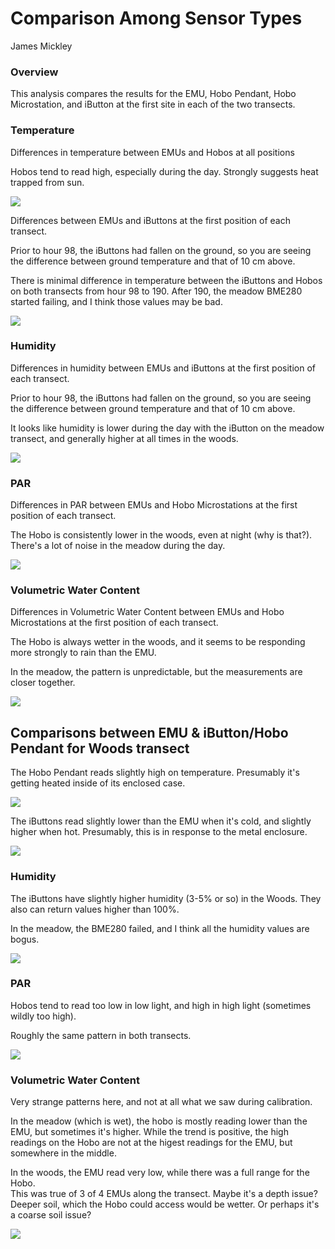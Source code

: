 # Comparison Among Sensor Types
James Mickley  





### Overview

This analysis compares the results for the EMU, Hobo Pendant, Hobo Microstation, and iButton at the first site in each of the two transects.  







### Temperature

Differences in temperature between EMUs and Hobos at all positions

Hobos tend to read high, especially during the day.  Strongly suggests heat trapped from sun.

![](Sensor-Comparison_files/figure-html/Temp_Diff_Hobo-1.png)<!-- -->

Differences between EMUs and iButtons at the first position of each transect.

Prior to hour 98, the iButtons had fallen on the ground, so you are seeing the difference between ground temperature and that of 10 cm above.

There is minimal difference in temperature between the iButtons and Hobos on both transects from hour 98 to 190.  After 190, the meadow BME280 started failing, and I think those values may be bad.  

![](Sensor-Comparison_files/figure-html/Temp_Diff_iButton-1.png)<!-- -->


### Humidity

Differences in humidity between EMUs and iButtons at the first position of each transect.

Prior to hour 98, the iButtons had fallen on the ground, so you are seeing the difference between ground temperature and that of 10 cm above.

It looks like humidity is lower during the day with the iButton on the meadow transect, and generally higher at all times in the woods.


![](Sensor-Comparison_files/figure-html/Humid_Diff-1.png)<!-- -->


### PAR

Differences in PAR between EMUs and Hobo Microstations at the first position of each transect.

The Hobo is consistently lower in the woods, even at night (why is that?). There's a lot of noise in the meadow during the day.



![](Sensor-Comparison_files/figure-html/PAR_Diff-1.png)<!-- -->




### Volumetric Water Content

Differences in Volumetric Water Content between EMUs and Hobo Microstations at the first position of each transect.

The Hobo is always wetter in the woods, and it seems to be responding more strongly to rain than the EMU.

In the meadow, the pattern is unpredictable, but the measurements are closer together.

![](Sensor-Comparison_files/figure-html/VWC_Diff-1.png)<!-- -->

## Comparisons between EMU & iButton/Hobo Pendant for Woods transect

The Hobo Pendant reads slightly high on temperature.  Presumably it's getting heated inside of its enclosed case.


![](Sensor-Comparison_files/figure-html/Temp_Comp_Hobo-1.png)<!-- -->

The iButtons read slightly lower than the EMU when it's cold, and slightly higher when hot.  Presumably, this is in response to the metal enclosure.

![](Sensor-Comparison_files/figure-html/Temp_Comp_iButton-1.png)<!-- -->

### Humidity

The iButtons have slightly higher humidity (3-5% or so) in the Woods.  They also can return values higher than 100%.  

In the meadow, the BME280 failed, and I think all the humidity values are bogus.

![](Sensor-Comparison_files/figure-html/Humid_Comp-1.png)<!-- -->


### PAR

Hobos tend to read too low in low light, and high in high light (sometimes wildly too high).

Roughly the same pattern in both transects.


![](Sensor-Comparison_files/figure-html/PAR_Comp-1.png)<!-- -->



### Volumetric Water Content

Very strange patterns here, and not at all what we saw during calibration.

In the meadow (which is wet), the hobo is mostly reading lower than the EMU, but sometimes it's higher.  While the trend is positive, the high readings on the Hobo are not at the higest readings for the EMU, but somewhere in the middle.

In the woods, the EMU read very low, while there was a full range for the Hobo.  
This was true of 3 of 4 EMUs along the transect.  Maybe it's a depth issue? Deeper soil, which the Hobo could access would be wetter.  Or perhaps it's a coarse soil issue?

![](Sensor-Comparison_files/figure-html/VWC_Comp-1.png)<!-- -->











